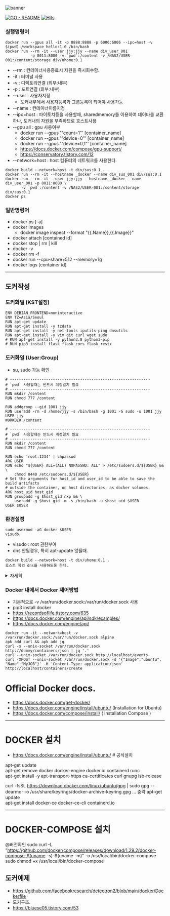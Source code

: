 
![banner](https://user-images.githubusercontent.com/29625147/161611862-9e85fa72-ea16-4800-9799-d7367fa2b3fe.png)

[![GO - README](https://img.shields.io/static/v1?label=GO&message=README&color=2ea44f)](https://github.com/DongilVision/DevOps/blob/main/README.md)
[![Hits](https://hits.seeyoufarm.com/api/count/incr/badge.svg?url=https%3A%2F%2Fgithub.com%2FDongilVision%2FDevOps%2Fblob%2Fmain%2Fdocker.md&count_bg=%2379C83D&title_bg=%23555555&icon=&icon_color=%23E7E7E7&title=hits&edge_flat=false)](https://hits.seeyoufarm.com)

### 실행명령어
```
docker run --gpus all -it -p 8888:8888 -p 6006:6006 --ipc=host -v $(pwd):/workspace hello:1.0 /bin/bash
docker run --rm -it --user jjy:jjy --name div_user_001 
           -p 8011:8080 -v `pwd`:/content -v /NAS2/USER-001:/content/storage div/uhome:0.1 
```
* --rm : 컨테이너사용종료시 자원을 즉시회수함.
* -it : 터미널 사용
* -v : 디렉토리연결 (외부:내부)
* -p : 포트연결 (외부:내부)
* --user : 사용자지정 
  * 도커내부에서 사용자등록과 그룹등록이 되어야 사용가능
* --name : 컨테이너이름지정
* --ipc=host : 파이토치등을 사용할때, sharedmemory를 이용하여 데이타를 교환하나, 도커내의 자원을 부족하므로 호스트사용
* --gpu all : gpu 사용여부 
  * docker run --gpus '"count=1"' [container_name]  
  * docker run --gpus '"device=0"' [container_name]
  * docker run --gpus '"device=0,1"' [container_name]
  * https://docs.docker.com/compose/gpu-support/ 
  * https://conservatory.tistory.com/12
* --network=host : host 컴퓨터의 네트워크를 사용한다.
```
docker build --network=host -t div/sus:0.1 .
docker run --rm -it --hostname _docker --name div_sus_001 div/sus:0.1 
docker run --rm -it --user jjy:jjy --hostname _docker --name div_user_001 -p 8011:8080 \
       -v `pwd`:/content -v /NAS2/USER-001:/content/storage div/sus:0.1 
docker ps
```
### 일반명령어
* docker ps [-a]
* docker images
  * docker image inspect --format "{{.Name}},{{.Image}}"
* docker attach [contained id]
* docker stop | rm | kill 
* docker -v
* docker rm -f
* docker run --cpu-share=512 --memory=1g
* docker logs [container id]

-----
## 도커작성

### 도커화일 (KST설정)
```
ENV DEBIAN_FRONTEND=noninteractive
ENV TZ=Asia/Seoul
RUN apt-get update
RUN apt-get install -y tzdata
RUN apt-get install -y net-tools iputils-ping dnsutils
RUN apt-get install -y vim git curl wget sudo 
# RUN apt-get install -y python3.8 python3-pip
# RUN pip3 install flask flask_cors flask_restx
```
### 도커화일 (User:Group)
* su, sudo 가능 확인
```
# --------------------------------------------------------------
# `pwd` 사용할때는 반드시 계정일치 필요
# --------------------------------------------------------------
RUN mkdir /content
RUN chmod 777 /content

RUN addgroup --gid 1001 jjy
RUN useradd -rm -d /home/jjy -s /bin/bash -g 1001 -G sudo -u 1001 jjy
USER jjy
WORKDIR /content
```
```
# --------------------------------------------------------------
# `pwd` 사용할때는 반드시 계정일치 필요
# --------------------------------------------------------------
RUN mkdir /content
RUN chmod 777 /content

RUN echo 'root:1234' | chpasswd
ARG USER
RUN echo "${USER} ALL=(ALL) NOPASSWD: ALL" > /etc/sudoers.d/${USER} && \
    chmod 0440 /etc/sudoers.d/${USER}
# Set the arguments for host_id and user_id to be able to save the build artifacts
# outside the container, on host directories, as docker volumes.
ARG host_uid host_gid
RUN groupadd -g $host_gid nxp && \
    useradd -g $host_gid -m -s /bin/bash -u $host_uid $USER
USER $USER
```
### 환경설정
```
sudo usermod -aG docker $USER
visudo
```
* visudo : root 권한부여
* dns 안될경우, 특히 apt-update 않될때.
```
docker build --network=host -t div/uhome:0.1 .  
호스트 쪽의 dns를 사용하도록 한다.  
```

<details>
    <summary>자세히</summary>

원래는 docker conatiner 내에서 nvidia GPU를 사용하기 위해 nvidia-docker 혹은 nvidia-docker2를 따로 설치해줘야했다. 하지만 docker 19.03 버전부터는 docker 자체적으로 nvidia GPU를 지원하고 nvidia-docker는 사용하지 않는다.
* docker run ... --gpus "device=1,2,3" ...
* docker run ... --gpus all ... 
* 

</details>

### Docker 내에서 Docker 제어방법
* 기본적으로 -v /var/run/docker.sock:/var/run/docker.sock 사용
* pip3 install docker
* https://recordsoflife.tistory.com/635
* https://docs.docker.com/engine/api/sdk/examples/
* https://docs.docker.com/engine/api/

```
docker run -it --network=host -v /var/run/docker.sock:/var/run/docker.sock alpine
apk add curl && apk add jq
curl -s --unix-socket /var/run/docker.sock http://dummy/containers/json | jq '.'
curl --unix-socket /var/run/docker.sock http://localhost/events
curl -XPOST --unix-socket /var/run/docker.sock -d '{"Image":"ubuntu", "Name":"MyJOB"}' -H 'Content-Type: application/json' http://localhost/containers/create
```

# Official Docker docs.

* https://docs.docker.com/get-docker/
* https://docs.docker.com/engine/install/ubuntu/ (Installation for Ubuntu)
* https://docs.docker.com/compose/install/ ( Installation Compose )


---
# DOCKER 설치
* https://docs.docker.com/engine/install/ubuntu/ # 공식설치

apt-get update  
apt-get remove docker docker-engine docker.io containerd runc  
apt-get install -y apt-transport-https ca-certificates curl   gnupg lsb-release  

curl -fsSL https://download.docker.com/linux/ubuntu/gpg | sudo gpg --dearmor -o /usr/share/keyrings/docker-archive-keyring.gpg
... 중략
apt-get update  
apt-get install docker-ce docker-ce-cli containerd.io  

---
# DOCKER-COMPOSE 설치

@버전확인
sudo curl -L "https://github.com/docker/compose/releases/download/1.29.2/docker-compose-$(uname -s)-$(uname -m)" -o /usr/local/bin/docker-compose
sudo chmod +x /usr/local/bin/docker-compose






## 도커예제

* https://github.com/facebookresearch/detectron2/blob/main/docker/Dockerfile
* 도커구조.
* https://bluese05.tistory.com/53

